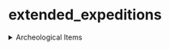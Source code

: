 # extended_expeditions

<details>
  <summary>Archeological Items</summary>
           -
          <details>
            <summary>Old World Items</summary>
            <details>
              <summary>Common Items</summary>
            </details>
          </details>
</details>

